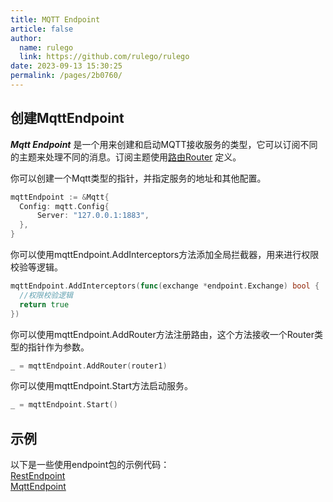 ```yaml
---
title: MQTT Endpoint
article: false
author: 
  name: rulego
  link: https://github.com/rulego/rulego
date: 2023-09-13 15:30:25
permalink: /pages/2b0760/
---
```


## 创建MqttEndpoint

***Mqtt Endpoint*** 是一个用来创建和启动MQTT接收服务的类型，它可以订阅不同的主题来处理不同的消息。订阅主题使用[路由Router](/pages/45008b/) 定义。

你可以创建一个Mqtt类型的指针，并指定服务的地址和其他配置。

```go
mqttEndpoint := &Mqtt{
  Config: mqtt.Config{
      Server: "127.0.0.1:1883",
  },
}
```

你可以使用mqttEndpoint.AddInterceptors方法添加全局拦截器，用来进行权限校验等逻辑。

```go
mqttEndpoint.AddInterceptors(func(exchange *endpoint.Exchange) bool {
  //权限校验逻辑
  return true
})
```

你可以使用mqttEndpoint.AddRouter方法注册路由，这个方法接收一个Router类型的指针作为参数。

```go
_ = mqttEndpoint.AddRouter(router1)
```

你可以使用mqttEndpoint.Start方法启动服务。

```go
_ = mqttEndpoint.Start()
```

## 示例

以下是一些使用endpoint包的示例代码：       
[RestEndpoint](https://github.com/rulego/rulego/tree/main/examples/http_endpoint/http_endpoint.go)       
[MqttEndpoint](https://github.com/rulego/rulego/tree/main/endpoint/mqtt/mqtt_test.go)